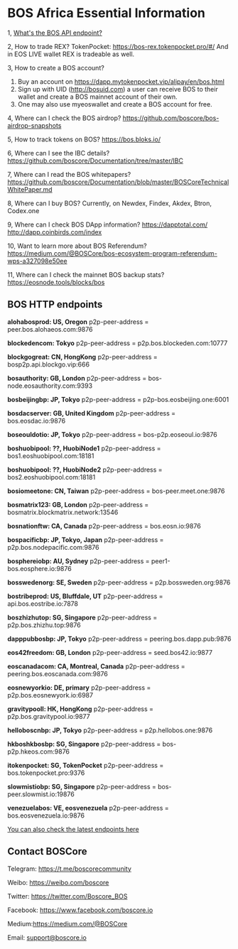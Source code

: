 # BOS Africa Essential Information
1, [What's the BOS API endpoint?](https://github.com/ovicko/bosAfrica#bos-http-endpoints)

2, How to trade REX? 
TokenPocket: https://bos-rex.tokenpocket.pro/#/
And in EOS LIVE wallet REX is tradeable as well. 

3, How to create a BOS account? 
1) Buy an account on https://dapp.mytokenpocket.vip/alipay/en/bos.html
2) Sign up with UID (http://bosuid.com) a user can receive BOS to their wallet and create a BOS mainnet account of their own.
3) One may also use myeoswallet and create a BOS account for free.

4, Where can I check the BOS airdrop? 
https://github.com/boscore/bos-airdrop-snapshots

5, How to track tokens on BOS? 
https://bos.bloks.io/

6, Where can I see the IBC details? 
https://github.com/boscore/Documentation/tree/master/IBC

7, Where can I read the BOS whitepapers? 
https://github.com/boscore/Documentation/blob/master/BOSCoreTechnicalWhitePaper.md

8, Where can I buy BOS? 
Currently, on Newdex, Findex, Akdex, Btron, Codex.one

9, Where can I check BOS DApp information? 
https://dapptotal.com/
http://dapp.coinbirds.com/index

10, Want to learn more about BOS Referendum? 
https://medium.com/@BOSCore/bos-ecosystem-program-referendum-wps-a327098e50ee

11, Where can I check the mainnet BOS backup stats? 
https://eosnode.tools/blocks/bos

## BOS HTTP endpoints
**alohabosprod: US, Oregon**
p2p-peer-address = peer.bos.alohaeos.com:9876

**blockedencom:  Tokyo**
p2p-peer-address = p2p.bos.blockeden.com:10777

**blockgogreat: CN, HongKong**
p2p-peer-address = bosp2p.api.blockgo.vip:666

**bosauthority: GB, London**
p2p-peer-address = bos-node.eosauthority.com:9393

**bosbeijingbp: JP, Tokyo**
p2p-peer-address = p2p-bos.eosbeijing.one:6001

**bosdacserver: GB, United Kingdom**
p2p-peer-address = bos.eosdac.io:9876

**boseouldotio: JP, Tokyo**
p2p-peer-address = bos-p2p.eoseoul.io:9876

**boshuobipool: ??, HuobiNode1**
p2p-peer-address = bos1.eoshuobipool.com:18181

**boshuobipool: ??, HuobiNode2**
p2p-peer-address = bos2.eoshuobipool.com:18181

**bosiomeetone: CN, Taiwan**
p2p-peer-address = bos-peer.meet.one:9876

**bosmatrix123: GB, London**
p2p-peer-address = bosmatrix.blockmatrix.network:13546

**bosnationftw: CA, Canada**
p2p-peer-address = bos.eosn.io:9876

**bospacificbp: JP, Tokyo, Japan**
p2p-peer-address = p2p.bos.nodepacific.com:9876

**bosphereiobp: AU, Sydney**
p2p-peer-address = peer1-bos.eosphere.io:9876

**bosswedenorg: SE, Sweden**
p2p-peer-address = p2p.bossweden.org:9876

**bostribeprod: US, Bluffdale, UT**
p2p-peer-address = api.bos.eostribe.io:7878

**boszhizhutop: SG, Singapore**
p2p-peer-address = p2p.bos.zhizhu.top:9876

**dapppubbosbp: JP, Tokyo**
p2p-peer-address = peering.bos.dapp.pub:9876

**eos42freedom: GB, London**
p2p-peer-address = seed.bos42.io:9877

**eoscanadacom: CA, Montreal, Canada**
p2p-peer-address = peering.bos.eoscanada.com:9876

**eosnewyorkio: DE, primary**
p2p-peer-address = p2p.bos.eosnewyork.io:6987

**gravitypooll: HK, HongKong**
p2p-peer-address = p2p.bos.gravitypool.io:9877

**helloboscnbp: JP, Tokyo**
p2p-peer-address = p2p.hellobos.one:9876

**hkboshkbosbp: SG, Singapore**
p2p-peer-address = bos-p2p.hkeos.com:9876

**itokenpocket: SG, TokenPocket**
p2p-peer-address = bos.tokenpocket.pro:9376

**slowmistiobp: SG, Singapore**
p2p-peer-address = bos-peer.slowmist.io:19876

**venezuelabos: VE, eosvenezuela**
p2p-peer-address = bos.eosvenezuela.io:9876

[You can also check the latest endpoints here](https://validate.eosnation.io/bos/reports/config.html)


## Contact BOSCore
Telegram: https://t.me/boscorecommunity

Weibo: https://weibo.com/boscore

Twitter: https://twitter.com/Boscore_BOS

Facebook: https://www.facebook.com/boscore.io

Medium:https://medium.com/@BOSCore

Email: support@boscore.io
